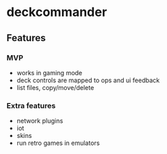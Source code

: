 # deckcommander

## Features

### MVP

- works in gaming mode
- deck controls are mapped to ops and ui feedback
- list files, copy/move/delete

### Extra features

- network plugins
- iot
- skins
- run retro games in emulators
